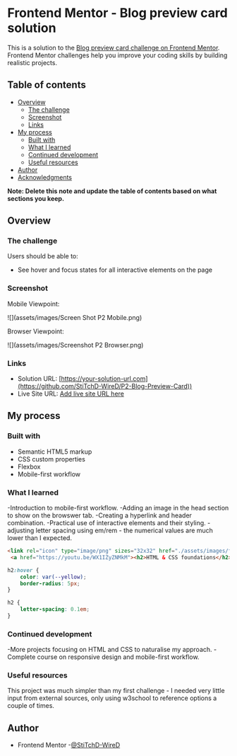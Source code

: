 # Frontend Mentor - Blog preview card solution

This is a solution to the [Blog preview card challenge on Frontend Mentor](https://www.frontendmentor.io/challenges/blog-preview-card-ckPaj01IcS). Frontend Mentor challenges help you improve your coding skills by building realistic projects. 

## Table of contents

- [Overview](#overview)
  - [The challenge](#the-challenge)
  - [Screenshot](#screenshot)
  - [Links](#links)
- [My process](#my-process)
  - [Built with](#built-with)
  - [What I learned](#what-i-learned)
  - [Continued development](#continued-development)
  - [Useful resources](#useful-resources)
- [Author](#author)
- [Acknowledgments](#acknowledgments)

**Note: Delete this note and update the table of contents based on what sections you keep.**

## Overview

### The challenge

Users should be able to:

- See hover and focus states for all interactive elements on the page

### Screenshot

Mobile Viewpoint:

![](assets/images/Screen Shot P2 Mobile.png)

Browser Viewpoint:

![](assets/images/Screenshot P2 Browser.png)

### Links

- Solution URL: [https://your-solution-url.com](https://github.com/StiTchD-WireD/P2-Blog-Preview-Card))
- Live Site URL: [Add live site URL here](https://stitchd-wired.github.io/P2-Blog-Preview-Card/)

## My process

### Built with

- Semantic HTML5 markup
- CSS custom properties
- Flexbox
- Mobile-first workflow

### What I learned

-Introduction to mobile-first workflow.
-Adding an image in the head section to show on the browswer tab.
-Creating a hyperlink and header combination.
-Practical use of interactive elements and their styling.
-adjusting letter spacing using em/rem - the numerical values are much lower than I expected.


```html
<link rel="icon" type="image/png" sizes="32x32" href="./assets/images/favicon-32x32.png">
 <a href="https://youtu.be/WX1IZyZNMkM"><h2>HTML & CSS foundations</h2></a>
```
```css
h2:hover {
    color: var(--yellow);
    border-radius: 5px;
}

h2 {
    letter-spacing: 0.1em;
}
```

### Continued development

-More projects focusing on HTML and CSS to naturalise my approach.
-Complete course on responsive design and mobile-first workflow.

### Useful resources

This project was much simpler than my first challenge - I needed very little input from external sources, only using w3school to reference options a couple of times.

## Author

- Frontend Mentor -[@StiTchD-WireD](https://www.frontendmentor.io/profile/StiTchD-WireD)


